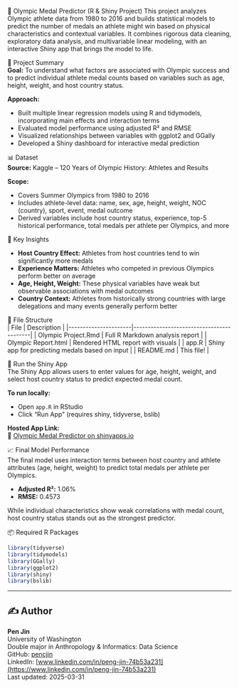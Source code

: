 🏅 Olympic Medal Predictor (R & Shiny Project)
This project analyzes Olympic athlete data from 1980 to 2016 and builds statistical models to predict the number of medals an athlete might win based on physical characteristics and contextual variables. It combines rigorous data cleaning, exploratory data analysis, and multivariable linear modeling, with an interactive Shiny app that brings the model to life.

📌 Project Summary  
**Goal:** To understand what factors are associated with Olympic success and to predict individual athlete medal counts based on variables such as age, height, weight, and host country status.

**Approach:**
- Built multiple linear regression models using R and tidymodels, incorporating main effects and interaction terms
- Evaluated model performance using adjusted R² and RMSE
- Visualized relationships between variables with ggplot2 and GGally
- Developed a Shiny dashboard for interactive medal prediction

📊 Dataset  
**Source:** Kaggle – 120 Years of Olympic History: Athletes and Results

**Scope:**
- Covers Summer Olympics from 1980 to 2016
- Includes athlete-level data: name, sex, age, height, weight, NOC (country), sport, event, medal outcome
- Derived variables include host country status, experience, top-5 historical performance, total medals per athlete per Olympics, and more

🧠 Key Insights  
- **Host Country Effect:** Athletes from host countries tend to win significantly more medals  
- **Experience Matters:** Athletes who competed in previous Olympics perform better on average  
- **Age, Height, Weight:** These physical variables have weak but observable associations with medal outcomes  
- **Country Context:** Athletes from historically strong countries with large delegations and many events generally perform better

📁 File Structure  
| File                 | Description                              |
|----------------------|------------------------------------------|
| Olympic Project.Rmd  | Full R Markdown analysis report          |
| Olympic Report.html  | Rendered HTML report with visuals        |
| app.R                | Shiny app for predicting medals based on input |
| README.md            | This file!                               |

🚀 Run the Shiny App  
The Shiny App allows users to enter values for age, height, weight, and select host country status to predict expected medal count.

**To run locally:**
- Open `app.R` in RStudio
- Click “Run App” (requires shiny, tidyverse, bslib)

**Hosted App Link:**  
🔗 [Olympic Medal Predictor on shinyapps.io](https://7ioj6d-pencjin.shinyapps.io/OlympicMedalPredictor/)

📈 Final Model Performance  
The final model uses interaction terms between host country and athlete attributes (age, height, weight) to predict total medals per athlete per Olympics.

- **Adjusted R²:** 1.06%  
- **RMSE:** 0.4573

While individual characteristics show weak correlations with medal count, host country status stands out as the strongest predictor.

📦 Required R Packages
```r
library(tidyverse)
library(tidymodels)
library(GGally)
library(ggplot2)
library(shiny)
library(bslib)
```

---

## ✍️ Author

**Pen Jin**  
University of Washington  
Double major in Anthropology & Informatics: Data Science  
GitHub: [pencjin](https://github.com/pencjin)  
LinkedIn: [www.linkedin.com/in/peng-jin-74b53a231](https://www.linkedin.com/in/peng-jin-74b53a231)  
Last updated: 2025-03-31
